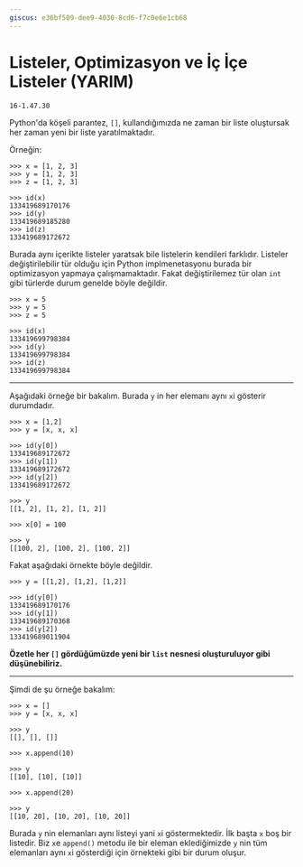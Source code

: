 ```yaml
---
giscus: e36bf509-dee9-4030-8cd6-f7c0e6e1cb68
---
```


# Listeler, Optimizasyon ve İç İçe Listeler (YARIM)

`16-1.47.30`

Python'da köşeli parantez, `[]`, kullandığımızda ne zaman bir liste oluştursak
her zaman yeni bir liste yaratılmaktadır.

Örneğin:

```text
>>> x = [1, 2, 3]
>>> y = [1, 2, 3]
>>> z = [1, 2, 3]

>>> id(x)
133419689170176
>>> id(y)
133419689185280
>>> id(z)
133419689172672
```

Burada aynı içerikte listeler yaratsak bile listelerin kendileri farklıdır.
Listeler değiştirilebilir tür olduğu için Python implmenetasyonu burada bir
optimizasyon yapmaya çalışmamaktadır. Fakat değiştirilemez tür olan `int` gibi
türlerde durum genelde böyle değildir.

```text
>>> x = 5
>>> y = 5
>>> z = 5

>>> id(x)
133419699798384
>>> id(y)
133419699798384
>>> id(z)
133419699798384
```

---

Aşağıdaki örneğe bir bakalım. Burada `y` in her elemanı aynı `x`i gösterir
durumdadır.

```text
>>> x = [1,2]
>>> y = [x, x, x]

>>> id(y[0])
133419689172672
>>> id(y[1])
133419689172672
>>> id(y[2])
133419689172672

>>> y
[[1, 2], [1, 2], [1, 2]]

>>> x[0] = 100

>>> y
[[100, 2], [100, 2], [100, 2]]
```

Fakat aşağıdaki örnekte böyle değildir.

```text
>>> y = [[1,2], [1,2], [1,2]]

>>> id(y[0])
133419689170176
>>> id(y[1])
133419689170368
>>> id(y[2])
133419689011904
```

**Özetle her `[]` gördüğümüzde yeni bir `list` nesnesi oluşturuluyor gibi
düşünebiliriz.**

---

Şimdi de şu örneğe bakalım:

```text
>>> x = []
>>> y = [x, x, x]

>>> y
[[], [], []]

>>> x.append(10)

>>> y
[[10], [10], [10]]

>>> x.append(20)

>>> y
[[10, 20], [10, 20], [10, 20]]
```

Burada `y` nin elemanları aynı listeyi yani `x`i göstermektedir. İlk başta `x`
boş bir listedir. Biz `x`e `append()` metodu ile bir eleman eklediğimizde `y`
nin tüm elemanları aynı `x`i gösterdiği için örnekteki gibi bir durum oluşur.

